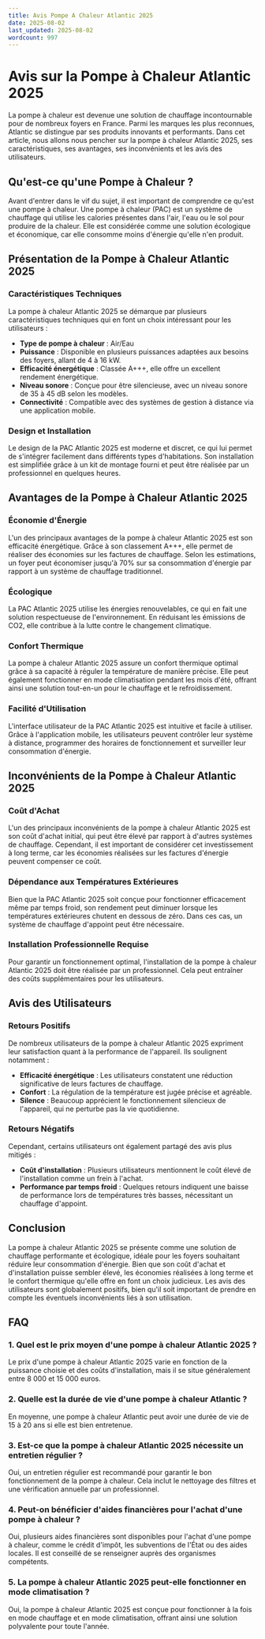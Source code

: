 ```yaml
---
title: Avis Pompe A Chaleur Atlantic 2025
date: 2025-08-02
last_updated: 2025-08-02
wordcount: 997
---
```


# Avis sur la Pompe à Chaleur Atlantic 2025

La pompe à chaleur est devenue une solution de chauffage incontournable pour de nombreux foyers en France. Parmi les marques les plus reconnues, Atlantic se distingue par ses produits innovants et performants. Dans cet article, nous allons nous pencher sur la pompe à chaleur Atlantic 2025, ses caractéristiques, ses avantages, ses inconvénients et les avis des utilisateurs.

## Qu'est-ce qu'une Pompe à Chaleur ?

Avant d'entrer dans le vif du sujet, il est important de comprendre ce qu'est une pompe à chaleur. Une pompe à chaleur (PAC) est un système de chauffage qui utilise les calories présentes dans l'air, l'eau ou le sol pour produire de la chaleur. Elle est considérée comme une solution écologique et économique, car elle consomme moins d'énergie qu'elle n'en produit.

## Présentation de la Pompe à Chaleur Atlantic 2025

### Caractéristiques Techniques

La pompe à chaleur Atlantic 2025 se démarque par plusieurs caractéristiques techniques qui en font un choix intéressant pour les utilisateurs :

- **Type de pompe à chaleur** : Air/Eau
- **Puissance** : Disponible en plusieurs puissances adaptées aux besoins des foyers, allant de 4 à 16 kW.
- **Efficacité énergétique** : Classée A+++, elle offre un excellent rendement énergétique.
- **Niveau sonore** : Conçue pour être silencieuse, avec un niveau sonore de 35 à 45 dB selon les modèles.
- **Connectivité** : Compatible avec des systèmes de gestion à distance via une application mobile.

### Design et Installation

Le design de la PAC Atlantic 2025 est moderne et discret, ce qui lui permet de s'intégrer facilement dans différents types d'habitations. Son installation est simplifiée grâce à un kit de montage fourni et peut être réalisée par un professionnel en quelques heures.

## Avantages de la Pompe à Chaleur Atlantic 2025

### Économie d'Énergie

L'un des principaux avantages de la pompe à chaleur Atlantic 2025 est son efficacité énergétique. Grâce à son classement A+++, elle permet de réaliser des économies sur les factures de chauffage. Selon les estimations, un foyer peut économiser jusqu'à 70% sur sa consommation d'énergie par rapport à un système de chauffage traditionnel.

### Écologique

La PAC Atlantic 2025 utilise les énergies renouvelables, ce qui en fait une solution respectueuse de l'environnement. En réduisant les émissions de CO2, elle contribue à la lutte contre le changement climatique.

### Confort Thermique

La pompe à chaleur Atlantic 2025 assure un confort thermique optimal grâce à sa capacité à réguler la température de manière précise. Elle peut également fonctionner en mode climatisation pendant les mois d'été, offrant ainsi une solution tout-en-un pour le chauffage et le refroidissement.

### Facilité d'Utilisation

L'interface utilisateur de la PAC Atlantic 2025 est intuitive et facile à utiliser. Grâce à l'application mobile, les utilisateurs peuvent contrôler leur système à distance, programmer des horaires de fonctionnement et surveiller leur consommation d'énergie.

## Inconvénients de la Pompe à Chaleur Atlantic 2025

### Coût d'Achat

L'un des principaux inconvénients de la pompe à chaleur Atlantic 2025 est son coût d'achat initial, qui peut être élevé par rapport à d'autres systèmes de chauffage. Cependant, il est important de considérer cet investissement à long terme, car les économies réalisées sur les factures d'énergie peuvent compenser ce coût.

### Dépendance aux Températures Extérieures

Bien que la PAC Atlantic 2025 soit conçue pour fonctionner efficacement même par temps froid, son rendement peut diminuer lorsque les températures extérieures chutent en dessous de zéro. Dans ces cas, un système de chauffage d'appoint peut être nécessaire.

### Installation Professionnelle Requise

Pour garantir un fonctionnement optimal, l'installation de la pompe à chaleur Atlantic 2025 doit être réalisée par un professionnel. Cela peut entraîner des coûts supplémentaires pour les utilisateurs.

## Avis des Utilisateurs

### Retours Positifs

De nombreux utilisateurs de la pompe à chaleur Atlantic 2025 expriment leur satisfaction quant à la performance de l'appareil. Ils soulignent notamment :

- **Efficacité énergétique** : Les utilisateurs constatent une réduction significative de leurs factures de chauffage.
- **Confort** : La régulation de la température est jugée précise et agréable.
- **Silence** : Beaucoup apprécient le fonctionnement silencieux de l'appareil, qui ne perturbe pas la vie quotidienne.

### Retours Négatifs

Cependant, certains utilisateurs ont également partagé des avis plus mitigés :

- **Coût d'installation** : Plusieurs utilisateurs mentionnent le coût élevé de l'installation comme un frein à l'achat.
- **Performance par temps froid** : Quelques retours indiquent une baisse de performance lors de températures très basses, nécessitant un chauffage d'appoint.

## Conclusion

La pompe à chaleur Atlantic 2025 se présente comme une solution de chauffage performante et écologique, idéale pour les foyers souhaitant réduire leur consommation d'énergie. Bien que son coût d'achat et d'installation puisse sembler élevé, les économies réalisées à long terme et le confort thermique qu'elle offre en font un choix judicieux. Les avis des utilisateurs sont globalement positifs, bien qu'il soit important de prendre en compte les éventuels inconvénients liés à son utilisation.

## FAQ

### 1. Quel est le prix moyen d'une pompe à chaleur Atlantic 2025 ?

Le prix d'une pompe à chaleur Atlantic 2025 varie en fonction de la puissance choisie et des coûts d'installation, mais il se situe généralement entre 8 000 et 15 000 euros.

### 2. Quelle est la durée de vie d'une pompe à chaleur Atlantic ?

En moyenne, une pompe à chaleur Atlantic peut avoir une durée de vie de 15 à 20 ans si elle est bien entretenue.

### 3. Est-ce que la pompe à chaleur Atlantic 2025 nécessite un entretien régulier ?

Oui, un entretien régulier est recommandé pour garantir le bon fonctionnement de la pompe à chaleur. Cela inclut le nettoyage des filtres et une vérification annuelle par un professionnel.

### 4. Peut-on bénéficier d'aides financières pour l'achat d'une pompe à chaleur ?

Oui, plusieurs aides financières sont disponibles pour l'achat d'une pompe à chaleur, comme le crédit d'impôt, les subventions de l'État ou des aides locales. Il est conseillé de se renseigner auprès des organismes compétents.

### 5. La pompe à chaleur Atlantic 2025 peut-elle fonctionner en mode climatisation ?

Oui, la pompe à chaleur Atlantic 2025 est conçue pour fonctionner à la fois en mode chauffage et en mode climatisation, offrant ainsi une solution polyvalente pour toute l'année.
